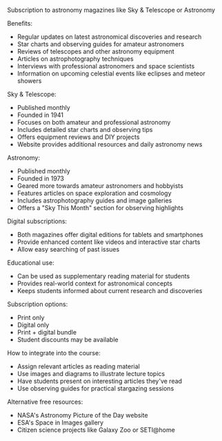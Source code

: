 Subscription to astronomy magazines like Sky & Telescope or Astronomy

Benefits:
- Regular updates on latest astronomical discoveries and research
- Star charts and observing guides for amateur astronomers
- Reviews of telescopes and other astronomy equipment
- Articles on astrophotography techniques
- Interviews with professional astronomers and space scientists
- Information on upcoming celestial events like eclipses and meteor showers

Sky & Telescope:
- Published monthly
- Founded in 1941
- Focuses on both amateur and professional astronomy
- Includes detailed star charts and observing tips
- Offers equipment reviews and DIY projects
- Website provides additional resources and daily astronomy news

Astronomy:
- Published monthly
- Founded in 1973
- Geared more towards amateur astronomers and hobbyists
- Features articles on space exploration and cosmology
- Includes astrophotography guides and image galleries
- Offers a "Sky This Month" section for observing highlights

Digital subscriptions:
- Both magazines offer digital editions for tablets and smartphones
- Provide enhanced content like videos and interactive star charts
- Allow easy searching of past issues

Educational use:
- Can be used as supplementary reading material for students
- Provides real-world context for astronomical concepts
- Keeps students informed about current research and discoveries

Subscription options:
- Print only
- Digital only
- Print + digital bundle
- Student discounts may be available

How to integrate into the course:
- Assign relevant articles as reading material
- Use images and diagrams to illustrate lecture topics
- Have students present on interesting articles they've read
- Use observing guides for practical stargazing sessions

Alternative free resources:
- NASA's Astronomy Picture of the Day website
- ESA's Space in Images gallery
- Citizen science projects like Galaxy Zoo or SETI@home